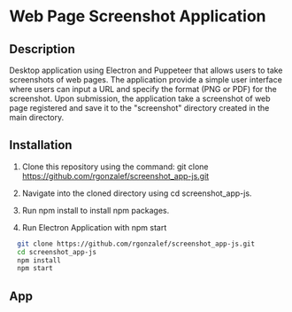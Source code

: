 
# Web Page Screenshot Application

## Description

Desktop application using Electron and Puppeteer that allows users to take screenshots of web pages. 
The application provide a simple user interface where users can input a URL and specify the format (PNG or PDF) 
for the screenshot. Upon submission, the application take a screenshot of web page registered and save it to the
"screenshot" directory created in the main directory.


## Installation

1. Clone this repository using the command:
git clone https://github.com/rgonzalef/screenshot_app-js.git

2. Navigate into the cloned directory using cd screenshot_app-js.
3. Run npm install to install npm packages.
4. Run Electron Application with npm start

```bash
  git clone https://github.com/rgonzalef/screenshot_app-js.git
  cd screenshot_app-js
  npm install
  npm start
```

## App

